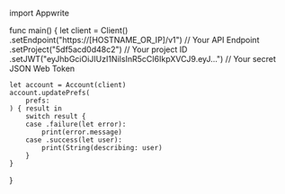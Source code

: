 import Appwrite

func main() {
    let client = Client()
      .setEndpoint("https://[HOSTNAME_OR_IP]/v1") // Your API Endpoint
      .setProject("5df5acd0d48c2") // Your project ID
      .setJWT("eyJhbGciOiJIUzI1NiIsInR5cCI6IkpXVCJ9.eyJ...") // Your secret JSON Web Token

    let account = Account(client)
    account.updatePrefs(
        prefs: 
    ) { result in
        switch result {
        case .failure(let error):
            print(error.message)
        case .success(let user):
            print(String(describing: user)
        }
    }
}
